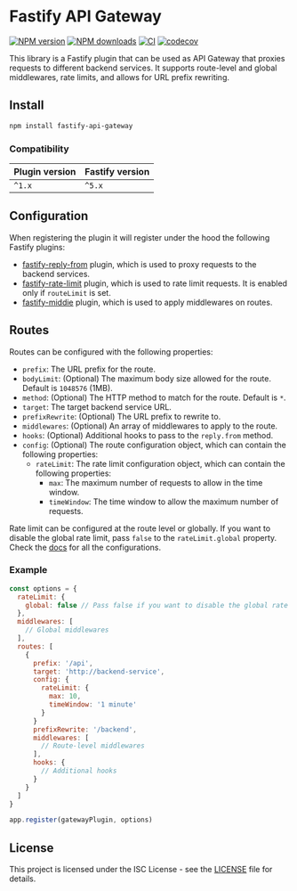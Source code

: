 # Fastify API Gateway

[![NPM
version](https://img.shields.io/npm/v/fastify-api-gateway.svg?style=flat)](https://www.npmjs.com/package/fastify-api-gateway)
[![NPM
downloads](https://img.shields.io/npm/dm/fastify-api-gateway.svg?style=flat)](https://www.npmjs.com/package/fastify-api-gateway)
[![CI](https://github.com/flaviodelgrosso/fastify-api-gateway/actions/workflows/ci.yml/badge.svg?branch=master)](https://github.com/flaviodelgrosso/fastify-api-gateway/actions/workflows/ci.yml)
[![codecov](https://codecov.io/github/flaviodelgrosso/fastify-api-gateway/graph/badge.svg?token=AARO0MBFOS)](https://codecov.io/github/flaviodelgrosso/fastify-api-gateway)

This library is a Fastify plugin that can be used as API Gateway that proxies requests to different backend services. It supports route-level and global middlewares, rate limits, and allows for URL prefix rewriting.

## Install

```bash
npm install fastify-api-gateway
```

### Compatibility

| Plugin version | Fastify version |
| ---------------|-----------------|
| `^1.x`         | `^5.x`          |

## Configuration

When registering the plugin it will register under the hood the following Fastify plugins:

- [fastify-reply-from](https://github.com/fastify/fastify-reply-from) plugin, which is used to proxy requests to the backend services.
- [fastify-rate-limit](https://github.com/fastify/fastify-rate-limit) plugin, which is used to rate limit requests. It is enabled only if `routeLimit` is set.
- [fastify-middie](https://github.com/fastify/middie) plugin, which is used to apply middlewares on routes.

## Routes

Routes can be configured with the following properties:

- `prefix`: The URL prefix for the route.
- `bodyLimit`: (Optional) The maximum body size allowed for the route. Default is `1048576` (1MB).
- `method`: (Optional) The HTTP method to match for the route. Default is `*`.
- `target`: The target backend service URL.
- `prefixRewrite`: (Optional) The URL prefix to rewrite to.
- `middlewares`: (Optional) An array of middlewares to apply to the route.
- `hooks`: (Optional) Additional hooks to pass to the `reply.from` method.
- `config`: (Optional) The route configuration object, which can contain the following properties:
  - `rateLimit`: The rate limit configuration object, which can contain the following properties:
    - `max`: The maximum number of requests to allow in the time window.
    - `timeWindow`: The time window to allow the maximum number of requests.

Rate limit can be configured at the route level or globally. If you want to disable the global rate limit, pass `false` to the `rateLimit.global` property. Check the [docs](https://github.com/fastify/fastify-rate-limit) for all the configurations.

### Example

```javascript
const options = {
  rateLimit: {
    global: false // Pass false if you want to disable the global rate limit and add configurations to the routes
  },
  middlewares: [
    // Global middlewares
  ],
  routes: [
    {
      prefix: '/api',
      target: 'http://backend-service',
      config: {
        rateLimit: {
          max: 10,
          timeWindow: '1 minute'
        }
      }
      prefixRewrite: '/backend',
      middlewares: [
        // Route-level middlewares
      ],
      hooks: {
        // Additional hooks
      }
    }
  ]
}

app.register(gatewayPlugin, options)
```

## License

This project is licensed under the ISC License - see the [LICENSE](LICENSE) file for details.
